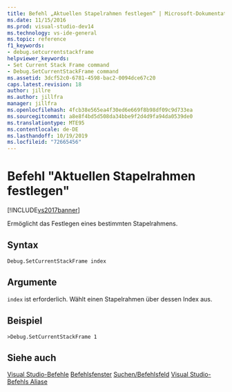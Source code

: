 ```yaml
---
title: Befehl „Aktuellen Stapelrahmen festlegen“ | Microsoft-Dokumentation
ms.date: 11/15/2016
ms.prod: visual-studio-dev14
ms.technology: vs-ide-general
ms.topic: reference
f1_keywords:
- debug.setcurrentstackframe
helpviewer_keywords:
- Set Current Stack Frame command
- Debug.SetCurrentStackFrame command
ms.assetid: 3dcf52c0-6781-4598-bac2-0094dce67c20
caps.latest.revision: 18
author: jillre
ms.author: jillfra
manager: jillfra
ms.openlocfilehash: 4fcb38e565ea4f30ed6e669f8b98df09c9d733ea
ms.sourcegitcommit: a8e8f4bd5d508da34bbe9f2d4d9fa94da0539de0
ms.translationtype: MTE95
ms.contentlocale: de-DE
ms.lasthandoff: 10/19/2019
ms.locfileid: "72665456"
---
```

# <a name="set-current-stack-frame-command"></a>Befehl "Aktuellen Stapelrahmen festlegen"
[!INCLUDE[vs2017banner](../../includes/vs2017banner.md)]

Ermöglicht das Festlegen eines bestimmten Stapelrahmens.

## <a name="syntax"></a>Syntax

```
Debug.SetCurrentStackFrame index
```

## <a name="arguments"></a>Argumente
 `index` ist erforderlich. Wählt einen Stapelrahmen über dessen Index aus.

## <a name="example"></a>Beispiel

```
>Debug.SetCurrentStackFrame 1
```

## <a name="see-also"></a>Siehe auch
 [Visual Studio-Befehle](../../ide/reference/visual-studio-commands.md) [Befehlsfenster](../../ide/reference/command-window.md) [Suchen/Befehlsfeld](../../ide/find-command-box.md) [Visual Studio-Befehls Aliase](../../ide/reference/visual-studio-command-aliases.md)
